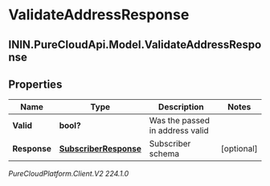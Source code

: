 # ValidateAddressResponse

## ININ.PureCloudApi.Model.ValidateAddressResponse

## Properties

|Name | Type | Description | Notes|
|------------ | ------------- | ------------- | -------------|
| **Valid** | **bool?** | Was the passed in address valid | |
| **Response** | [**SubscriberResponse**](SubscriberResponse) | Subscriber schema | [optional] |



_PureCloudPlatform.Client.V2 224.1.0_
